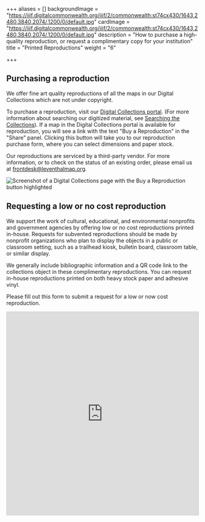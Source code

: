 +++
aliases = []
backgroundImage = "https://iiif.digitalcommonwealth.org/iiif/2/commonwealth:st74cx430/1643,2480,3840,2074/,1200/0/default.jpg"
cardImage = "https://iiif.digitalcommonwealth.org/iiif/2/commonwealth:st74cx430/1643,2480,3840,2074/,1200/0/default.jpg"
description = "How to purchase a high-quality reproduction, or request a complimentary copy for your institution"
title = "Printed Reproductions"
weight = "6"

+++
## Purchasing a reproduction

We offer fine art quality reproductions of all the maps in our Digital Collections which are not under copyright.

To purchase a reproduction, visit our [Digital Collections portal](https://collections.leventhalmap.org). (For more information about searching our digitized material, see [Searching the Collections](https://www.leventhalmap.org/collections/searching/)). If a map in the Digital Collections portal is available for reproduction, you will see a link with the text "Buy a Reproduction" in the "Share" panel. Clicking this button will take you to our reproduction purchase form, where you can select dimensions and paper stock.

Our reproductions are serviced by a third-party vendor. For more information, or to check on the status of an existing order, please email us at [frontdesk@leventhalmap.org](mailto:frontdesk@leventhalmap.org).

![Screenshot of a Digital Collections page with the Buy a Reproduction button highlighted](/uploads/2021-05-18/reproduction-screenshot.png)

## Requesting a low or no cost reproduction

We support the work of cultural, educational, and environmental nonprofits and government agencies by offering low or no cost reproductions printed in-house. Requests for subvented reproductions should be made by nonprofit organizations who plan to display the objects in a public or classroom setting, such as a trailhead kiosk, bulletin board, classroom table, or similar display.

We generally include bibliographic information and a QR code link to the collections object in these complimentary  reproductions. You can request in-house reproductions printed on both heavy stock paper and adhesive vinyl.

Please fill out this form to submit a request for a low or now cost reproduction.

<iframe class="airtable-embed" src="https://airtable.com/embed/shrGmoZaVLy4QCWQA?backgroundColor=gray" frameborder="0" onmousewheel="" width="100%" height="533" style="background: transparent; border: 1px solid #ccc;"></iframe>